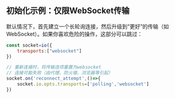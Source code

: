 ## 初始化示例：仅限WebSocket传输

默认情况下，首先建立一个长轮询连接，然后升级到“更好”的传输（如WebSocket）。如果你喜欢危险的操作，这部分可以跳过：

```js
const socket=io({
    transports:["websocket"]
})

// 重新连接时，将传输选项重置为websocket
// 连接可能失败（由代理、防火墙、浏览器等引起）
socket.on('reconnect_attempt',()=>{
    socket.io.opts.transports=['polling','websocket']
})

```